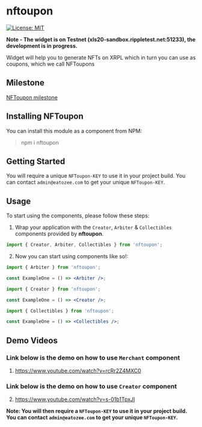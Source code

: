 # nftoupon

[![License: MIT](https://img.shields.io/badge/License-MIT-yellow.svg)](https://opensource.org/licenses/MIT)

**Note - The widget is on Testnet (xls20-sandbox.rippletest.net:51233), the development is in progress.**

Widget will help you to generate NFTs on XRPL which in turn you can use as coupons, which we call NFToupons

## Milestone

[NFToupon milestone](https://github.com/eatozee/nftoupon/blob/master/MILESTONE.md)

## Installing NFToupon

You can install this module as a component from NPM:

> npm i nftoupon

## Getting Started

You will require a unique `NFToupon-KEY` to use it in your project build. You can contact `admin@eatozee.com` to get your unique `NFToupon-KEY`.

## Usage

To start using the components, please follow these steps:

1. Wrap your application with the `Creator`, `Arbiter` & `Collectibles` components provided by
   **nftoupon**.

```jsx
import { Creator, Arbiter, Collectibles } from 'nftoupon';
```

2. Now you can start using components like so!:

```jsx
import { Arbiter } from 'nftoupon';

const ExampleOne = () => <Arbiter />;
```

```jsx
import { Creator } from 'nftoupon';

const ExampleOne = () => <Creator />;
```

```jsx
import { Collectibles } from 'nftoupon';

const ExampleOne = () => <Collectibles />;
```

## Demo Videos

### Link below is the demo on how to use `Merchant` component

1. https://www.youtube.com/watch?v=rcRr2Z4MXC0

### Link below is the demo on how to use `Creator` component

2. https://www.youtube.com/watch?v=s-01b1TpxJI

**Note: You will then require a `NFToupon-KEY` to use it in your project build. You can contact `admin@eatozee.com` to get your unique `NFToupon-KEY`.**
